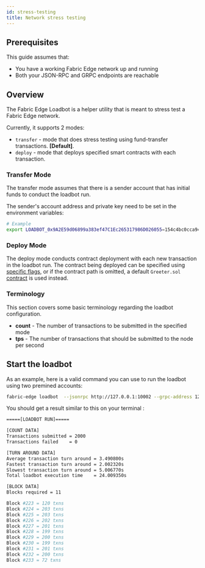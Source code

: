 ```yaml
---
id: stress-testing
title: Network stress testing
---
```


## Prerequisites

This guide assumes that:

- You have a working Fabric Edge network up and running
- Both your JSON-RPC and GRPC endpoints are reachable

## Overview

The Fabric Edge Loadbot is a helper utility that is meant to stress test a Fabric Edge network.

Currently, it supports 2 modes:

- `transfer` - mode that does stress testing using fund-transfer transactions. **[Default]**.
- `deploy` - mode that deploys specified smart contracts with each transaction.

### Transfer Mode

The transfer mode assumes that there is a sender account that has initial funds to conduct the loadbot run.

The sender's account address and private key need to be set in the environment variables:

```bash
# Example
export LOADBOT_0x9A2E59d06899a383ef47C1Ec265317986D026055=154c4bc0cca942d8a0b49ece04d95c872d8f53d34b8f2ac76253a3700e4f1151
```

### Deploy Mode

The deploy mode conducts contract deployment with each new transaction in the loadbot run.
The contract being deployed can be specified using [specific flags](/docs/get-started/cli-commands#loadbot-flags), or if the contract path is omitted, a default 
`Greeter.sol` [contract](https://github.com/nomiclabs/hardhat/blob/master/packages/hardhat-core/sample-projects/basic/contracts/Greeter.sol) is used instead.

### Terminology

This section covers some basic terminology regarding the loadbot configuration.

- **count** - The number of transactions to be submitted in the specified mode
- **tps** - The number of transactions that should be submitted to the node per second

## Start the loadbot

As an example, here is a valid command you can use to run the loadbot using two premined accounts:
```bash
fabric-edge loadbot  --jsonrpc http://127.0.0.1:10002 --grpc-address 127.0.0.1:10000 --sender 0x9A2E59d06899a383ef47C1Ec265317986D026055 --count 2000 --value 0x100 --tps 100
```

You should get a result similar to this on your terminal :
```bash
=====[LOADBOT RUN]=====

[COUNT DATA]
Transactions submitted = 2000
Transactions failed    = 0

[TURN AROUND DATA]
Average transaction turn around = 3.490800s
Fastest transaction turn around = 2.002320s
Slowest transaction turn around = 5.006770s
Total loadbot execution time    = 24.009350s

[BLOCK DATA]
Blocks required = 11

Block #223 = 120 txns
Block #224 = 203 txns
Block #225 = 203 txns
Block #226 = 202 txns
Block #227 = 201 txns
Block #228 = 199 txns
Block #229 = 200 txns
Block #230 = 199 txns
Block #231 = 201 txns
Block #232 = 200 txns
Block #233 = 72 txns
```
